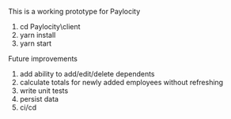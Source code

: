 This is a working prototype for Paylocity

1.  cd Paylocity\client
2.  yarn install
3.  yarn start

Future improvements
1.  add ability to add/edit/delete dependents
2.  calculate totals for newly added employees without refreshing
3.  write unit tests
4.  persist data
5.  ci/cd

